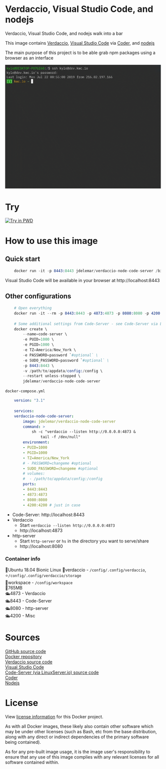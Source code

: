 # Verdaccio, Visual Studio Code, and nodejs

Verdaccio, Visual Studio Code, and nodejs walk into a bar

This image contains [Verdaccio](https://github.com/verdaccio/verdaccio), [Visual Studio Code](https://code.visualstudio.com/) via [Coder](https://coder.com/), and [nodejs](https://nodejs.org/)  

The main purpose of this project is to be able grab npm packages using a browser as an interface

[![code-server](https://github.com/JDelemar/dockerfiles/blob/master/verdaccio-node-code-server/image/ide.gif)](https://coder.com)

# Try
[![Try in PWD](https://github.com/play-with-docker/stacks/raw/cff22438cb4195ace27f9b15784bbb497047afa7/assets/images/button.png)](http://play-with-docker.com/?stack=https://gist.githubusercontent.com/JDelemar/ccb49cbdf7a785abe98628d981dc7d7d/raw/e5dd108c94f478310abba9e0a426a0dae16234bb/verdaccio-node-code-server.yml)  

# How to use this image
## Quick start
```s
    docker run -it -p 8443:8443 jdelemar/verdaccio-node-code-server /bin/bash
```

Visual Studio Code will be available in your browser at http://localhost:8443

## Other configurations
```s
    # Open everything
    docker run -it --rm -p 8443:8443 -p 4873:4873 -p 8080:8080 -p 4200:4200 jdelemar/verdaccio-node-code-server /bin/bash

    # Some additional settings from Code-Server - see Code-Server via LinuxServer.io link for more
    docker create \
        --name=code-server \
        -e PUID=1000 \
        -e PGID=1000 \
        -e TZ=America/New_York \
        -e PASSWORD=password `#optional` \
        -e SUDO_PASSWORD=password `#optional` \
        -p 8443:8443 \
        -v /path/to/appdata/config:/config \
        --restart unless-stopped \
        jdelemar/verdaccio-node-code-server
```  

`docker-compose.yml`
```yml
    version: "3.1"

    services:
    verdaccio-node-code-server:
        image: jdelemar/verdaccio-node-code-server
        command: >
            sh -c "verdaccio --listen http://0.0.0.0:4873 &
                tail -f /dev/null"
        environment:
        - PUID=1000
        - PGID=1000
        - TZ=America/New_York
        # - PASSWORD=changeme #optional
        - SUDO_PASSWORD=changeme #optional
        # volumes:
        #  - /path/to/appdata/config:/config
        ports:
        - 8443:8443
        - 4873:4873
        - 8080:8080
        - 4200:4200 # just in case
```

- Code-Server: http://localhost:8443
- Verdaccio  
    - Start `verdaccio --listen http://0.0.0.0:4873`
    - http://localhost:4873
- http-server
    - Start `http-server` or `hs` in the directory you want to serve/share
    - http://localhost:8080

### Container info
🐧Ubuntu 18.04 Bionic Linux
📂verdaccio - `/config/.config/verdaccio`, ⭐️`/config/.config/verdaccio/storage`  
📂workspace - `/config/workspace`  
📏765MB  
🛳4873 - Verdaccio  
🛳8443 - Code-Server  
🛳8080 - http-server  
🛳4200 - Misc  

# Sources
[GitHub source code](https://github.com/JDelemar/dockerfiles/tree/master/verdaccio-node-code-server)  
[Docker repository](https://hub.docker.com/r/jdelemar/verdaccio-node-code-server)  
[Verdaccio source code](https://github.com/verdaccio/verdaccio)  
[Visual Studio Code](https://code.visualstudio.com/)  
[Code-Server (via LinuxServer.io) source code](https://github.com/linuxserver/docker-code-server)  
[Coder](https://coder.com/)  
[Nodejs](https://nodejs.org/)  

# License
View [license information](https://github.com/JDelemar/dockerfiles/blob/master/LICENSE) for this Docker project.

As with all Docker images, these likely also contain other software which may be under other licenses (such as Bash, etc from the base distribution, along with any direct or indirect dependencies of the primary software being contained).

As for any pre-built image usage, it is the image user's responsibility to ensure that any use of this image complies with any relevant licenses for all software contained within.
